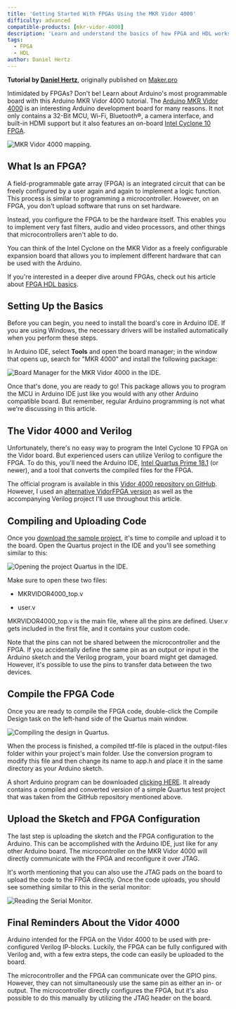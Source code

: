 ```yaml
---
title: 'Getting Started With FPGAs Using the MKR Vidor 4000'
difficulty: advanced
compatible-products: [mkr-vidor-4000]
description: 'Learn and understand the basics of how FPGA and HDL works.'
tags:
  - FPGA
  - HDL
author: Daniel Hertz
---
```


**Tutorial by [Daniel Hertz](https://www.nerdhut.de/)**, originally published on [Maker.pro](https://maker.pro/arduino/tutorial/getting-started-with-fpgas-using-the-arduino-mkr-vidor-4000)

Intimidated by FPGAs? Don't be! Learn about Arduino's most programmable board with this Arduino MKR Vidor 4000 tutorial. The [Arduino MKR Vidor 4000](https://store.arduino.cc/arduino-vidor-4000) is an interesting Arduino development board for many reasons. It not only contains a 32-Bit MCU, Wi-Fi, Bluetooth®, a camera interface, and built-in HDMI support but it also features an on-board [Intel Cyclone 10 FPGA](https://www.altera.com/content/dam/altera-www/global/en_US/pdfs/literature/hb/cyclone-10/c10lp-51001.pdf).

![MKR Vidor 4000 mapping.](./assets/Vidor_Mappa.jpg)

## What Is an FPGA?

A field-programmable gate array (FPGA) is an integrated circuit that can be freely configured by a user again and again to implement a logic function. This process is similar to programming a microcontroller. However, on an FPGA, you don't upload software that runs on set hardware.

Instead, you configure the FPGA to be the hardware itself. This enables you to implement very fast filters, audio and video processors, and other things that microcontrollers aren't able to do.

You can think of the Intel Cyclone on the MKR Vidor as a freely configurable expansion board that allows you to implement different hardware that can be used with the Arduino.

If you're interested in a deeper dive around FPGAs, check out his article about [FPGA HDL basics](/learn/programming/vidor).

## Setting Up the Basics

Before you can begin, you need to install the board's core in Arduino IDE. If you are using Windows, the necessary drivers will be installed automatically when you perform these steps.

In Arduino IDE, select **Tools** and open the board manager; in the window that opens up, search for "MKR 4000" and install the following package:

![Board Manager for the MKR Vidor 4000 in the IDE.](./assets/BoardManagerVidor.png)

Once that's done, you are ready to go! This package allows you to program the MCU in Arduino IDE just like you would with any other Arduino compatible board. But remember, regular Arduino programming is not what we're discussing in this article.

## The Vidor 4000 and Verilog

Unfortunately, there's no easy way to program the Intel Cyclone 10 FPGA on the Vidor board. But experienced users can utilize Verilog to configure the FPGA. To do this, you'll need the Arduino IDE, [Intel Quartus Prime 18.1](https://fpgasoftware.intel.com/18.1/?edition=lite&amp;platform=windows) (or newer), and a tool that converts the compiled files for the FPGA.

The official program is available in this [Vidor 4000 repository on GitHub](https://github.com/vidor-libraries/VidorBitstream/tree/release/TOOLS/makeCompositeBinary). However, I used an [alternative VidorFPGA version](https://github.com/wd5gnr/VidorFPGA) as well as the accompanying Verilog project I'll use throughout this article.

## Compiling and Uploading Code

Once you [download the sample project](https://github.com/wd5gnr/VidorFPGA/tree/master/vidordemo/projects/MKRVIDOR4000_template), it's time to compile and upload it to the board. Open the Quartus project in the IDE and you'll see something similar to this:

![Opening the project Quartus in the IDE.](./assets/QuartusVidor.png)

Make sure to open these two files:

- MKRVIDOR4000_top.v

- user.v

MKRVIDOR4000_top.v is the main file, where all the pins are defined. User.v gets included in the first file, and it contains your custom code.

Note that the pins can not be shared between the microcontroller and the FPGA. If you accidentally define the same pin as an output or input in the Arduino sketch and the Verilog program, your board might get damaged. However, it's possible to use the pins to transfer data between the two devices.

## Compile the FPGA Code

Once you are ready to compile the FPGA code, double-click the Compile Design task on the left-hand side of the Quartus main window.

![Compiling the design in Quartus.](./assets/QuartusCompile.png)

When the process is finished, a compiled ttf-file is placed in the output-files folder within your project's main folder. Use the conversion program to modify this file and then change its name to app.h and place it in the same directory as your Arduino sketch.

A short Arduino program can be downloaded [clicking HERE](https://content.arduino.cc/assets/SketchVidorFPGA.zip). It already contains a compiled and converted version of a simple Quartus test project that was taken from the GitHub repository mentioned above.

## Upload the Sketch and FPGA Configuration

The last step is uploading the sketch and the FPGA configuration to the Arduino. This can be accomplished with the Arduino IDE, just like for any other Arduino board. The microcontroller on the MKR Vidor 4000 will directly communicate with the FPGA and reconfigure it over JTAG.

It's worth mentioning that you can also use the JTAG pads on the board to upload the code to the FPGA directly. Once the code uploads, you should see something similar to this in the serial monitor:

![Reading the Serial Monitor.](./assets/QuartusSerial.png)

## Final Reminders About the Vidor 4000

Arduino intended for the FPGA on the Vidor 4000 to be used with pre-configured Verilog IP-blocks. Luckily, the FPGA can be fully configured with Verilog and, with a few extra steps, the code can easily be uploaded to the board.

The microcontroller and the FPGA can communicate over the GPIO pins. However, they can not simultaneously use the same pin as either an in- or output. The microcontroller directly configures the FPGA, but it's also possible to do this manually by utilizing the JTAG header on the board.
